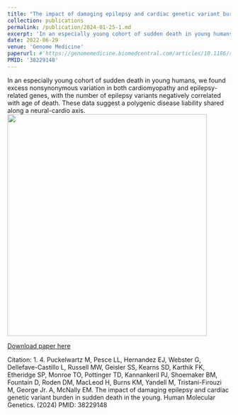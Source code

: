 ```yaml
---
title: "The impact of damaging epilepsy and cardiac genetic variant burden in sudden death in the young"
collection: publications
permalink: /publication/2024-01-25-1.md
excerpt: 'In an especially young cohort of sudden death in young humans, we found excess nonsynonymous variation in both cardiomyopathy and epilepsy-related genes'
date: 2022-06-29
venue: 'Genome Medicine'
paperurl: #'https://genomemedicine.biomedcentral.com/articles/10.1186/s13073-024-01284-w'
PMID: '38229148'
---
```

In an especially young cohort of sudden death in young humans, we found excess nonsynonymous variation in both cardiomyopathy and epilepsy-related genes, with the number of epilepsy variants negatively correlated with age of death. These data suggest a polygenic disease liability shared along a neural-cardio axis.
<br>
<img src="https://i.imgur.com/q38yKXl.png" width="450" height="500">
<br>
  
[Download paper here](https://genomemedicine.biomedcentral.com/articles/10.1186/s13073-024-01284-w)

Citation: 1.	4.	Puckelwartz M, Pesce LL, Hernandez EJ, Webster G, Dellefave-Castillo L, Russell MW, Geisler SS, Kearns SD, Karthik FK, Etheridge SP, Monroe TO, Pottinger TD, Kannankeril PJ, Shoemaker BM, Fountain D, Roden DM, MacLeod H, Burns KM, Yandell M, Tristani-Firouzi M, George Jr. A, McNally EM.  The impact of damaging epilepsy and cardiac genetic variant burden in sudden death in the young. Human Molecular Genetics. (2024) PMID: 38229148
